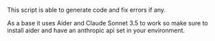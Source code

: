 This script is able to generate code and fix errors if any. 

As a base it uses Aider and Claude Sonnet 3.5 to work so make sure to install aider and have an anthropic api set in your environment. 


